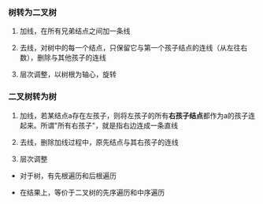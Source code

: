 ### 树转为二叉树


1. 加线，在所有兄弟结点之间加一条线

2. 去线，对树中的每一个结点，只保留它与第一个孩子结点的连线（从左往右数），删除与其他孩子的连线

3. 层次调整，以树根为轴心，旋转



### 二叉树转为树


1. 加线，若某结点a存在左孩子，则将左孩子的所有**右孩子结点**都作为a的孩子连起来。所谓"所有右孩子"，就是指右边连成一条直线

2. 去线，删除加线过程中，原先结点与其右孩子的连线

3. 层次调整



- 对于树，有先根遍历和后根遍历

- 在结果上，等价于二叉树的先序遍历和中序遍历